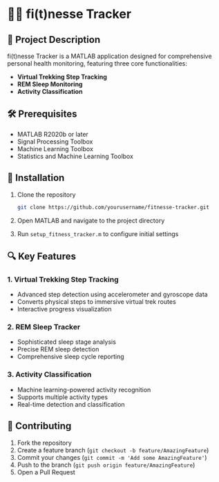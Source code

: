 # 🏃‍♀️ fi(t)nesse Tracker

## 📝 Project Description

fi(t)nesse Tracker is a MATLAB application designed for comprehensive personal health monitoring, featuring three core functionalities:

- **Virtual Trekking Step Tracking**
- **REM Sleep Monitoring**
- **Activity Classification**

## 🛠 Prerequisites

- MATLAB R2020b or later
- Signal Processing Toolbox
- Machine Learning Toolbox
- Statistics and Machine Learning Toolbox

## 🚀 Installation

1. Clone the repository
   ```bash
   git clone https://github.com/yourusername/fitnesse-tracker.git
   ```

2. Open MATLAB and navigate to the project directory

3. Run `setup_fitness_tracker.m` to configure initial settings

## 🔍 Key Features

### 1. Virtual Trekking Step Tracking
- Advanced step detection using accelerometer and gyroscope data
- Converts physical steps to immersive virtual trek routes
- Interactive progress visualization

### 2. REM Sleep Tracker
- Sophisticated sleep stage analysis
- Precise REM sleep detection
- Comprehensive sleep cycle reporting

### 3. Activity Classification
- Machine learning-powered activity recognition
- Supports multiple activity types
- Real-time detection and classification


## 🤝 Contributing

1. Fork the repository
2. Create a feature branch (`git checkout -b feature/AmazingFeature`)
3. Commit your changes (`git commit -m 'Add some AmazingFeature'`)
4. Push to the branch (`git push origin feature/AmazingFeature`)
5. Open a Pull Request


